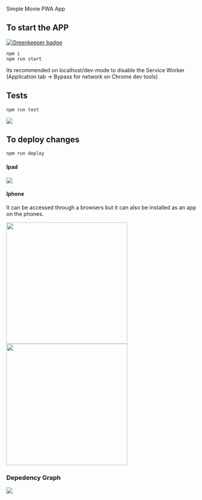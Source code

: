 Simple Movie PWA App

## To start the APP

[![Greenkeeper badge](https://badges.greenkeeper.io/AvraamMavridis/Movies-PWA.svg)](https://greenkeeper.io/)

```
npm i
npm run start
```

Its recommended on localhost/dev-mode to disable the Service Worker (Application tab -> Bypass for network on Chrome dev tools)

## Tests

```
npm run test
```

<img src="https://image.ibb.co/f8q1c5/Screen_Shot_2017_07_30_at_08_46_57.png" />


## To deploy changes

```
npm run deploy
```


#### Ipad

<img src="https://preview.ibb.co/mQLTPk/localhost_8080_i_Pad_1.png" />

#### Iphone

It can be accessed through a browsers but it can also be installed as an app on the phones.

<img width="320" src="https://preview.ibb.co/gLeoPk/Online_Photo_Editor_Pixlr_Editor.png" />

<img width="320" src="https://preview.ibb.co/nuDMc5/IMG_4507.png" />


### Depedency Graph

<img src="https://preview.ibb.co/cpHdqQ/IMG_4509.jpg" />
